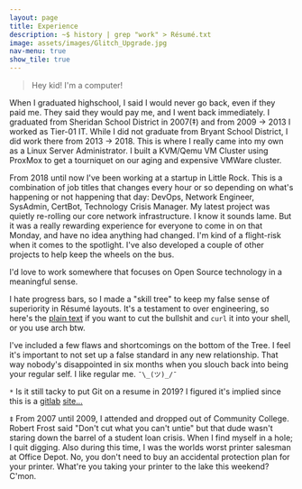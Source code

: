 ```yaml
---
layout: page
title: Experience
description: ~$ history | grep "work" > Résumé.txt
image: assets/images/Glitch_Upgrade.jpg
nav-menu: true
show_tile: true
---
```

> Hey kid! I'm a computer!

When I graduated highschool, I said I would never go back, even if they paid me. They said they would pay me, and I went back immediately. I graduated from Sheridan School District in 2007(‡) and from 2009 -> 2013 I worked as Tier-01 IT. While I did not graduate from Bryant School District, I did work there from 2013 -> 2018. This is where I really came into my own as a Linux Server Administrator. I built a KVM/Qemu VM Cluster using ProxMox to get a tourniquet on our aging and expensive VMWare cluster.

From 2018 until now I've been working at a startup in Little Rock. This is a combination of job titles that changes every hour or so depending on what's happening or not happening that day: DevOps, Network Engineer, SysAdmin, CertBot, Technology Crisis Manager. My latest project was quietly re-rolling our core network infrastructure. I know it sounds lame. But it was a really rewarding experience for everyone to come in on that Monday, and have no idea anything had changed. I'm kind of a flight-risk when it comes to the spotlight. I've also developed a couple of other projects to help keep the wheels on the bus.

I'd love to work somewhere that focuses on Open Source technology in a meaningful sense.

I hate progress bars, so I made a "skill tree" to keep my false sense of superiority in Résumé layouts. It's a testament to over engineering, so here's the <a href="assets/text/Resume.txt">plain text</a> if you want to cut the bullshit and `curl` it into your shell, or you use arch btw.

<script id="asciicast-M9nj4oBfEID3yF4nJnYC2B1O2" src="https://asciinema.org/a/M9nj4oBfEID3yF4nJnYC2B1O2.js" async></script>

I've included a few flaws and shortcomings on the bottom of the Tree. I feel it's important to not set up a false standard in any new relationship. That way nobody's disappointed in six months when you slouch back into being your regular self. I like regular me. `¯\_(ツ)_/¯`

`*` Is it still tacky to put Git on a resume in 2019? I figured it's implied since this is a <a href="https://alexmorris.dev/projects.html">gitlab</a> <a href="https://gitlab.com/matrix8967/alexmorris.dev">site...</a>

`‡` From 2007 until 2009, I attended and dropped out of Community College. Robert Frost said "Don't cut what you can't untie" but that dude wasn't staring down the barrel of a student loan crisis. When I find myself in a hole; I quit digging. Also during this time, I was the worlds worst printer salesman at Office Depot. No, you don't need to buy an accidental protection plan for your printer. What're you taking your printer to the lake this weekend? C'mon.
